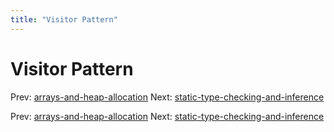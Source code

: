 ```yaml
---
title: "Visitor Pattern"
---
```


# Visitor Pattern

Prev: [arrays-and-heap-allocation](arrays-and-heap-allocation.md)
Next: [static-type-checking-and-inference](static-type-checking-and-inference.md)

Prev: [arrays-and-heap-allocation](arrays-and-heap-allocation.md)
Next: [static-type-checking-and-inference](static-type-checking-and-inference.md)
